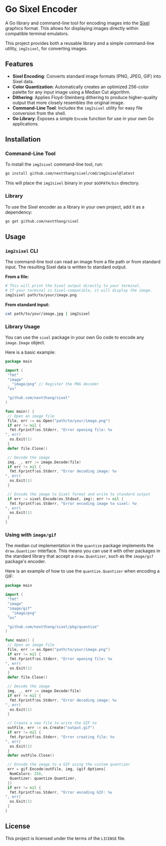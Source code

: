 # Go Sixel Encoder

A Go library and command-line tool for encoding images into the [Sixel](https://en.wikipedia.org/wiki/Sixel) graphics format. This allows for displaying images directly within compatible terminal emulators.

This project provides both a reusable library and a simple command-line utility, `img2sixel`, for converting images.

## Features

- **Sixel Encoding**: Converts standard image formats (PNG, JPEG, GIF) into Sixel data.
- **Color Quantization**: Automatically creates an optimized 256-color palette for any input image using a Median Cut algorithm.
- **Dithering**: Applies Floyd-Steinberg dithering to produce higher-quality output that more closely resembles the original image.
- **Command-Line Tool**: Includes the `img2sixel` utility for easy file conversion from the shell.
- **Go Library**: Exposes a simple `Encode` function for use in your own Go applications.

## Installation

### Command-Line Tool

To install the `img2sixel` command-line tool, run:

```sh
go install github.com/nextthang/sixel/cmd/img2sixel@latest
```

This will place the `img2sixel` binary in your `$GOPATH/bin` directory.

### Library

To use the Sixel encoder as a library in your own project, add it as a dependency:

```sh
go get github.com/nextthang/sixel
```

## Usage

### `img2sixel` CLI

The command-line tool can read an image from a file path or from standard input. The resulting Sixel data is written to standard output.

**From a file:**

```sh
# This will print the Sixel output directly to your terminal.
# If your terminal is Sixel-compatible, it will display the image.
img2sixel path/to/your/image.png
```

**From standard input:**

```sh
cat path/to/your/image.jpg | img2sixel
```

### Library Usage

You can use the `sixel` package in your own Go code to encode any `image.Image` object.

Here is a basic example:

```go
package main

import (
 "fmt"
 "image"
 _ "image/png" // Register the PNG decoder
 "os"

 "github.com/nextthang/sixel"
)

func main() {
 // Open an image file
 file, err := os.Open("path/to/your/image.png")
 if err != nil {
  fmt.Fprintf(os.Stderr, "Error opening file: %v
", err)
  os.Exit(1)
 }
 defer file.Close()

 // Decode the image
 img, _, err := image.Decode(file)
 if err != nil {
  fmt.Fprintf(os.Stderr, "Error decoding image: %v
", err)
  os.Exit(1)
 }

 // Encode the image to Sixel format and write to standard output
 if err := sixel.Encode(os.Stdout, img); err != nil {
  fmt.Fprintf(os.Stderr, "Error encoding image to sixel: %v
", err)
  os.Exit(1)
 }
}
```

### Using with `image/gif`

The median cut implementation in the `quantize` package implements the `draw.Quantizer` interface. This means you can use it with other packages in the standard library that accept a `draw.Quantizer`, such as the `image/gif` package's encoder.

Here is an example of how to use the `quantize.Quantizer` when encoding a GIF:

```go
package main

import (
 "fmt"
 "image"
 "image/gif"
 _ "image/png"
 "os"

 "github.com/nextthang/sixel/pkg/quantize"
)

func main() {
 // Open an image file
 file, err := os.Open("path/to/your/image.png")
 if err != nil {
  fmt.Fprintf(os.Stderr, "Error opening file: %v
", err)
  os.Exit(1)
 }
 defer file.Close()

 // Decode the image
 img, _, err := image.Decode(file)
 if err != nil {
  fmt.Fprintf(os.Stderr, "Error decoding image: %v
", err)
  os.Exit(1)
 }

 // Create a new file to write the GIF to
 outFile, err := os.Create("output.gif")
 if err != nil {
  fmt.Fprintf(os.Stderr, "Error creating file: %v
", err)
  os.Exit(1)
 }
 defer outFile.Close()

 // Encode the image to a GIF using the custom quantizer
 err = gif.Encode(outFile, img, &gif.Options{
  NumColors: 256,
  Quantizer: quantize.Quantizer,
 })
 if err != nil {
  fmt.Fprintf(os.Stderr, "Error encoding GIF: %v
", err)
  os.Exit(1)
 }
}
```

## License

This project is licensed under the terms of the `LICENSE` file.
